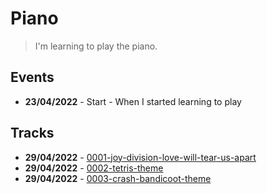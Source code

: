 # Piano

> I'm learning to play the piano.

## Events

- **23/04/2022** - Start - When I started learning to play

## Tracks

- **29/04/2022** - [0001-joy-division-love-will-tear-us-apart](midi/2022/0001-joy-division-love-will-tear-us-apart.midi)
- **29/04/2022** - [0002-tetris-theme](midi/2022/0002-tetris-theme.midi)
- **29/04/2022** - [0003-crash-bandicoot-theme](midi/2022/0003-crash-bandicoot-theme.midi)
